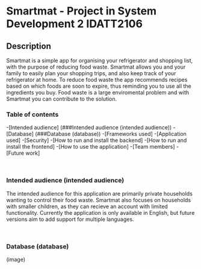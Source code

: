 # Smartmat - Project in System Development 2 IDATT2106

## Description
Smartmat is a simple app for organising your refrigerator and shopping list, with the purpose of reducing food waste. Smartmat allows you and your family to easily plan your shopping trips, and also keep track of your refrigerator at home. To reduce food waste the app recommends recipes based on which foods are soon to expire, thus reminding you to use all the ingredients you buy. Food waste is a large enviromental problem and with Smartmat you can contribute to the solution.


### Table of contents
-[Intended audience] (###Intended audience (intended audience))
-[Database] (###Database (database))
-[Frameworks used]
-[Application used]
-[Security]
-[How to run and install the backend]
-[How to run and install the frontend]
-[How to use the application]
-[Team members]
-[Future work]

<br>

### Intended audience (intended audience)
The intended audience for this application are primarily private households wanting to control their food waste. Smartmat also focuses on households with smaller children, as they can recieve an account with limited functionality. Currently the application is only available in English, but future versions aim to add support for multiple languages.

<br>

### Database (database)

(image)

<br>



